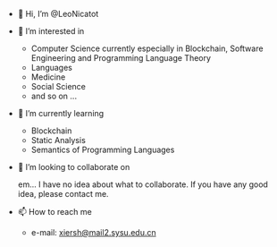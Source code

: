 - 👋 Hi, I’m @LeoNicatot

- 👀 I’m interested in

  - Computer Science
    currently especially in Blockchain, Software Engineering and Programming Language Theory
  - Languages
  - Medicine
  - Social Science
  - and so on ...

- 🌱 I’m currently learning 

  - Blockchain
  - Static Analysis
  - Semantics of Programming Languages

- 💞️ I’m looking to collaborate on

  em... I have no idea about what to collaborate. If you have any good idea, please contact me.

- 📫 How to reach me

  - e-mail: xiersh@mail2.sysu.edu.cn
